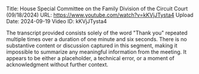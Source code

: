 Title: House Special Committee on the Family Division of the Circuit Court (09/18/2024)
URL: https://www.youtube.com/watch?v=kKVjJTysta4
Upload Date: 2024-09-19
Video ID: kKVjJTysta4

The transcript provided consists solely of the word "Thank you" repeated multiple times over a duration of one minute and six seconds. There is no substantive content or discussion captured in this segment, making it impossible to summarize any meaningful information from the meeting. It appears to be either a placeholder, a technical error, or a moment of acknowledgment without further context.